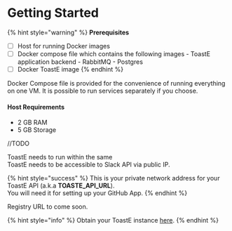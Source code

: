 # Getting Started

{% hint style="warning" %}
**Prerequisites**

* [ ] Host for running Docker images
* [ ] Docker compose file which contains the following images - ToastE application backend - RabbitMQ - Postgres 
* [ ] Docker ToastE image
{% endhint %}

Docker Compose file is provided for the convenience of running everything on one VM. It is possible to run services separately if you choose.

#### Host Requirements

* 2 GB RAM
* 5 GB Storage

//TODO

ToastE needs to run within the same  
ToastE needs to be accessible to Slack API via public IP.

{% hint style="success" %}
This is your private network address for your ToastE API \(a.k.a **TOASTE\_API\_URL**\).  
You will need it for setting up your GitHub App.
{% endhint %}

Registry URL to come soon.

{% hint style="info" %}
Obtain your ToastE instance [here](https://forms.gle/YmAxTfwEARBSis2F8).
{% endhint %}



